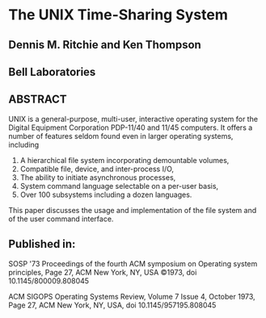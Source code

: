 # The UNIX Time-Sharing System

## Dennis M. Ritchie and Ken Thompson

## Bell Laboratories

## ABSTRACT

UNIX is a general-purpose, multi-user, interactive operating system
for the Digital Equipment Corporation PDP-11/40 and 11/45 computers. It
offers a number of features seldom found even in larger operating systems,
including

1. A hierarchical file system incorporating demountable volumes,
2. Compatible file, device, and inter-process I/O,
3. The ability to initiate asynchronous processes,
4. System command language selectable on a per-user basis,
5. Over 100 subsystems including a dozen languages.

This paper discusses the usage and implementation of the file
system and of the user command interface.

## Published in:
 
SOSP '73 Proceedings of the fourth ACM symposium on Operating system
principles, Page 27, ACM New York, NY, USA ©1973, doi 10.1145/800009.808045

ACM SIGOPS Operating Systems Review, Volume 7 Issue 4, October 1973,
Page 27, ACM New York, NY, USA, doi 10.1145/957195.808045
